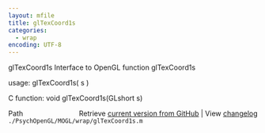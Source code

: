 ```yaml
---
layout: mfile
title: glTexCoord1s
categories:
  - wrap
encoding: UTF-8
---
```


glTexCoord1s  Interface to OpenGL function glTexCoord1s  

usage:  glTexCoord1s( s )  

C function:  void glTexCoord1s(GLshort s)  


<div class="code_header" style="text-align:right;">
  <span style="float:left;">Path&nbsp;&nbsp;</span> <span class="counter">Retrieve <a href=
  "https://raw.github.com/Psychtoolbox-3/Psychtoolbox-3/beta/./PsychOpenGL/MOGL/wrap/glTexCoord1s.m">current version from GitHub</a> | View <a href=
  "https://github.com/Psychtoolbox-3/Psychtoolbox-3/commits/beta/./PsychOpenGL/MOGL/wrap/glTexCoord1s.m">changelog</a></span>
</div>
<div class="code">
  <code>./PsychOpenGL/MOGL/wrap/glTexCoord1s.m</code>
</div>
